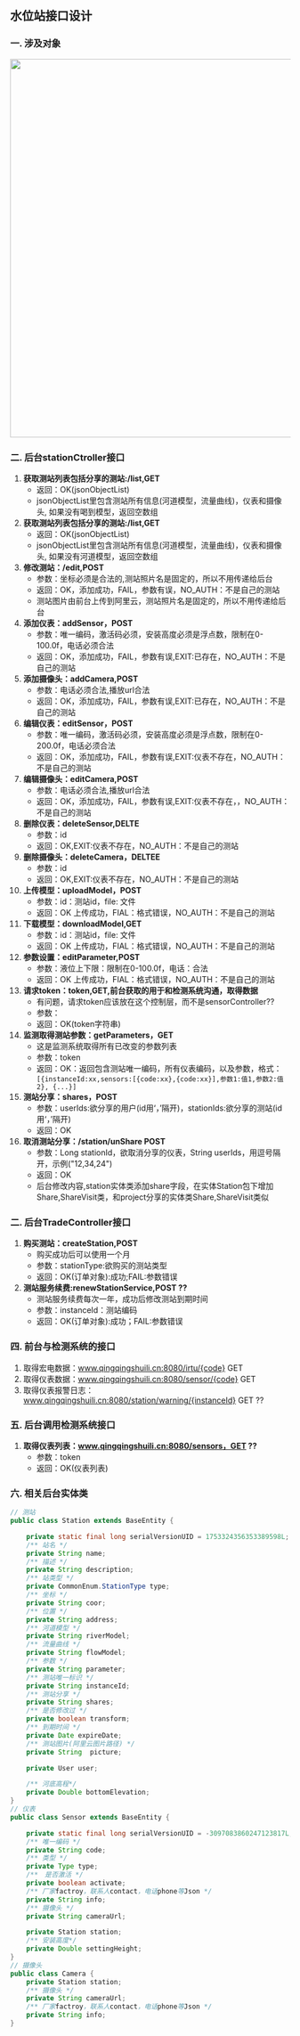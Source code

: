 ## 水位站接口设计
### 一. 涉及对象

<div align="center">
   <img src="http://112.124.104.190:10001/soft/wiki/uploads/cc01c724b094a678eeeb2595409764fd/station.png" width="680px" />
</div>


### 二. 后台stationCtroller接口 
>
1. **获取测站列表包括分享的测站:/list,GET**
    * 返回：OK(jsonObjectList)
    * jsonObjectList里包含测站所有信息(河道模型，流量曲线)，仪表和摄像头, 如果没有喝到模型，返回空数组
2. **获取测站列表包括分享的测站:/list,GET**
    * 返回：OK(jsonObjectList)
    * jsonObjectList里包含测站所有信息(河道模型，流量曲线)，仪表和摄像头, 如果没有河道模型，返回空数组
3. **修改测站：/edit,POST**
    * 参数：坐标必须是合法的,测站照片名是固定的，所以不用传递给后台
    * 返回：OK，添加成功，FAIL，参数有误，NO_AUTH：不是自己的测站
    * 测站图片由前台上传到阿里云，测站照片名是固定的，所以不用传递给后台
4. **添加仪表：addSensor，POST**
    * 参数：唯一编码，激活码必须，安装高度必须是浮点数，限制在0-100.0f，电话必须合法
    * 返回：OK，添加成功，FAIL，参数有误,EXIT:已存在，NO_AUTH：不是自己的测站
5. **添加摄像头：addCamera,POST**
    * 参数：电话必须合法,播放url合法
    * 返回：OK，添加成功，FAIL，参数有误,EXIT:已存在，NO_AUTH：不是自己的测站
6. **编辑仪表：editSensor，POST**
    * 参数：唯一编码，激活码必须，安装高度必须是浮点数，限制在0-200.0f，电话必须合法
    * 返回：OK，添加成功，FAIL，参数有误,EXIT:仪表不存在，NO_AUTH：不是自己的测站
7. **编辑摄像头：editCamera,POST**
    * 参数：电话必须合法,播放url合法
    * 返回：OK，添加成功，FAIL，参数有误,EXIT:仪表不存在，，NO_AUTH：不是自己的测站
8. **删除仪表：deleteSensor,DELTE**
    * 参数：id
    * 返回：OK,EXIT:仪表不存在，NO_AUTH：不是自己的测站
9. **删除摄像头：deleteCamera，DELTEE**
    * 参数：id
    * 返回：OK,EXIT:仪表不存在，NO_AUTH：不是自己的测站
10. **上传模型：uploadModel，POST**
    * 参数：id：测站id，file: 文件
    * 返回：OK 上传成功，FIAL：格式错误，NO_AUTH：不是自己的测站
11. **下载模型：downloadModel,GET**
    * 参数：id：测站id，file: 文件
    * 返回：OK 上传成功，FIAL：格式错误，NO_AUTH：不是自己的测站
12. **参数设置：editParameter,POST**
    * 参数：液位上下限：限制在0-100.0f，电话：合法
    * 返回：OK 上传成功，FIAL：格式错误，NO_AUTH：不是自己的测站
13. **请求token：token,GET,前台获取的用于和检测系统沟通，取得数据**
    * 有问题，请求token应该放在这个控制层，而不是sensorController??
    * 参数：
    * 返回：OK(token字符串)
14. **监测取得测站参数：getParameters，GET**
    * 这是监测系统取得所有已改变的参数列表
    * 参数：token
    * 返回：OK：返回包含测站唯一编码，所有仪表编码，以及参数，格式：`[{instanceId:xx,sensors:[{code:xx},{code:xx}],参数1:值1,参数2:值2}, {...}]`
15. **测站分享：shares，POST**
    * 参数：userIds:欲分享的用户(id用‘，’隔开)，stationIds:欲分享的测站(id用‘，’隔开)
    * 返回：OK
16. **取消测站分享：/station/unShare POST**
    * 参数：Long stationId，欲取消分享的仪表，String userIds，用逗号隔开，示例("12,34,24")
    * 返回：OK
    * 后台修改内容,station实体类添加share字段，在实体Station包下增加Share,ShareVisit类，和project分享的实体类Share,ShareVisit类似

### 二. 后台TradeController接口
>
1. **购买测站：createStation,POST**
    * 购买成功后可以使用一个月
    * 参数：stationType:欲购买的测站类型
    * 返回：OK(订单对象):成功;FAIL:参数错误
2. **测站服务续费:renewStationService,POST ??**
    * 测站服务续费每次一年，成功后修改测站到期时间
    * 参数：instanceId：测站编码
    * 返回：OK(订单对象):成功；FAIL:参数错误

### 四. 前台与检测系统的接口
>
1. 取得宏电数据：www.qingqingshuili.cn:8080/irtu/{code} GET
2. 取得仪表数据：www.qingqingshuili.cn:8080/sensor/{code} GET
3. 取得仪表报警日志：www.qingqingshuili.cn:8080/station/warning/{instanceId} GET ??
    
### 五. 后台调用检测系统接口
>
1. **取得仪表列表：www.qingqingshuili.cn:8080/sensors，GET ??**
    * 参数：token
    * 返回：OK(仪表列表)

### 六. 相关后台实体类
```java
// 测站
public class Station extends BaseEntity {

    private static final long serialVersionUID = 1753324356353389598L;
    /** 站名 */
    private String name;
    /** 描述 */
    private String description;
    /** 站类型 */
    private CommonEnum.StationType type;
    /** 坐标 */
    private String coor;
    /** 位置 */
    private String address;
    /** 河道模型 */
    private String riverModel;
    /** 流量曲线 */
    private String flowModel;
    /** 参数 */
    private String parameter;
    /** 测站唯一标识 */
    private String instanceId;
    /** 测站分享 */
    private String shares;
    /** 是否修改过 */
    private boolean transform;
    /** 到期时间 */
    private Date expireDate;
    /** 测站图片(阿里云图片路径) */
    private String  picture;

    private User user;

    /** 河底高程*/
    private Double bottomElevation;
}
// 仪表
public class Sensor extends BaseEntity {

    private static final long serialVersionUID = -3097083860247123817L;
    /** 唯一编码 */
    private String code;
    /** 类型 */
    private Type type;
    /**　是否激活 */
    private boolean activate;
    /** 厂家factroy，联系人contact，电话phone等Json */
    private String info;
    /** 摄像头 */
    private String cameraUrl;

    private Station station;
    /** 安装高度*/
    private Double settingHeight;
}
// 摄像头
public class Camera {
    private Station station;
    /** 摄像头 */
    private String cameraUrl;
    /** 厂家factroy，联系人contact，电话phone等Json */
    private String info;    
}
```



